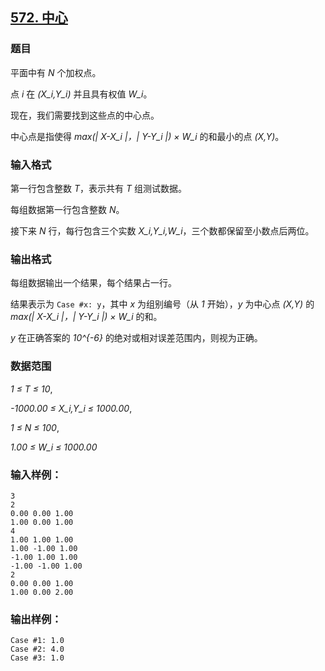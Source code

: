 ## [572. 中心](https://www.acwing.com/problem/content/574/)

### 题目

平面中有 *N* 个加权点。

点 *i* 在 *(X_i,Y_i)* 并且具有权值 *W_i*。

现在，我们需要找到这些点的中心点。

中心点是指使得 *max(| X-X_i |，| Y-Y_i |) × W_i* 的和最小的点 *(X,Y)*。

### 输入格式

第一行包含整数 *T*，表示共有 *T* 组测试数据。

每组数据第一行包含整数 *N*。

接下来 *N* 行，每行包含三个实数 *X_i,Y_i,W_i*，三个数都保留至小数点后两位。

### 输出格式

每组数据输出一个结果，每个结果占一行。

结果表示为 `Case #x: y`，其中 *x* 为组别编号（从 *1* 开始），*y* 为中心点 *(X,Y)* 的 *max(| X-X_i |，| Y-Y_i |) × W_i* 的和。

*y* 在正确答案的 *10^{-6}* 的绝对或相对误差范围内，则视为正确。

### 数据范围

*1 ≤ T ≤ 10*,

*-1000.00 ≤ X_i,Y_i ≤ 1000.00*,

*1 ≤ N ≤ 100*,

*1.00 ≤ W_i ≤ 1000.00*

### 输入样例：

```
3
2
0.00 0.00 1.00
1.00 0.00 1.00
4
1.00 1.00 1.00
1.00 -1.00 1.00
-1.00 1.00 1.00
-1.00 -1.00 1.00
2
0.00 0.00 1.00
1.00 0.00 2.00
```

### 输出样例：

```
Case #1: 1.0
Case #2: 4.0
Case #3: 1.0
```

